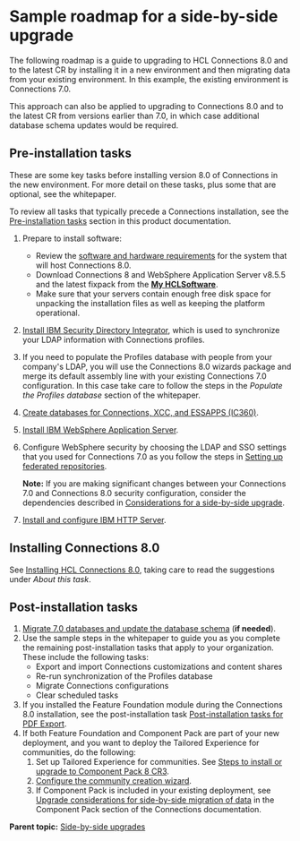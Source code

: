 # Sample roadmap for a side-by-side upgrade

The following roadmap is a guide to upgrading to HCL Connections 8.0 and to the latest CR by installing it in a new environment and then migrating data from your existing environment. In this example, the existing environment is Connections 7.0.

This approach can also be applied to upgrading to Connections 8.0 and to the latest CR from versions earlier than 7.0, in which case additional database schema updates would be required.

## Pre-installation tasks 

These are some key tasks before installing version 8.0 of Connections in the new environment. For more detail on these tasks, plus some that are optional, see the whitepaper.

To review all tasks that typically precede a Connections installation, see the [Pre-installation tasks](../install/c_preinstall_actions.md) section in this product documentation.

1.  Prepare to install software:
    -   Review the [software and hardware requirements](https://support.hcltechsw.com/csm?id=kb_article&sysparm_article=KB0073654) for the system that will host Connections 8.0.
    -   Download Connections 8 and WebSphere Application Server v8.5.5 and the latest fixpack from the **[My HCLSoftware](https://my.hcltechsw.com/)**.
    -   Make sure that your servers contain enough free disk space for unpacking the installation files as well as keeping the platform operational.
2.  [Install IBM Security Directory Integrator](../install/t_prof_tdi_new_deploy.md), which is used to synchronize your LDAP information with Connections profiles.
3.  If you need to populate the Profiles database with people from your company's LDAP, you will use the Connections 8.0 wizards package and merge its default assembly line with your existing Connections 7.0 configuration. In this case take care to follow the steps in the *Populate the Profiles database* section of the whitepaper.
4.  [Create databases for Connections, XCC, and ESSAPPS \(IC360\)](../install/c_install_db_over.md).
5.  [Install IBM WebSphere Application Server](../install/t_install_was.md).
6.  Configure WebSphere security by choosing the LDAP and SSO settings that you used for Connections 7.0 as you follow the steps in [Setting up federated repositories](../install/t_inst_federated_repositories.md).

    **Note:** If you are making significant changes between your Connections 7.0 and Connections 8.0 security configuration, consider the dependencies described in [Considerations for a side-by-side upgrade](../migrate/c_sbs_upgrade_considerations.md).

7.  [Install and configure IBM HTTP Server](../install/t_create_webserver1_node.md).

## Installing Connections 8.0

See [Installing HCL Connections 8.0](../install/t_install_cluster.md), taking care to read the suggestions under *About this task*.

## Post-installation tasks 

1.  [Migrate 7.0 databases and update the database schema](t_sbs_migrate_data.md) (**if needed**).
2.  Use the sample steps in the whitepaper to guide you as you complete the remaining post-installation tasks that apply to your organization. These include the following tasks:
    -   Export and import Connections customizations and content shares
    -   Re-run synchronization of the Profiles database
    -   Migrate Connections configurations
    -   Clear scheduled tasks
3.  If you installed the Feature Foundation module during the Connections 8.0 installation, see the post-installation task [Post-installation tasks for PDF Export](../install/install-guide-preparations.md).
4.  If both Feature Foundation and Component Pack are part of your new deployment, and you want to deploy the Tailored Experience for communities, do the following:
    1.  Set up Tailored Experience for communities. See [Steps to install or upgrade to Component Pack 8 CR3](../install/cp_install_services_tasks.md).
    2.  [Configure the community creation wizard](../install/t_configure_community_wizard.md).
    3.  If Component Pack is included in your existing deployment, see [Upgrade considerations for side-by-side migration of data](../install/cp_upgrade_considerations_for_side_by_side_migration.md) in the Component Pack section of the Connections documentation.

**Parent topic:** [Side-by-side upgrades](../migrate/c_sbs_upgrade_container.md)

